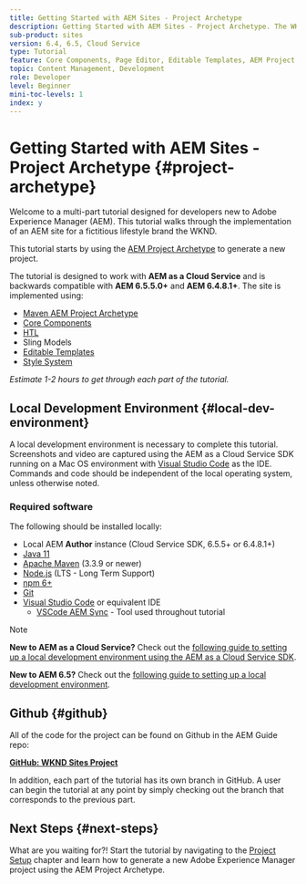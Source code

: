 ```yaml
---
title: Getting Started with AEM Sites - Project Archetype
description: Getting Started with AEM Sites - Project Archetype. The WKND tutorial is a multi-part tutorial designed for developers new to Adobe Experience Manager. The tutorial walks through the implementation of an AEM site for a fictitious lifestyle brand, the WKND. The tutorial covers fundamental topics like project setup, maven archetypes, Core Components, Editable Templates, client libraries, and component development.
sub-product: sites
version: 6.4, 6.5, Cloud Service
type: Tutorial
feature: Core Components, Page Editor, Editable Templates, AEM Project Archetype
topic: Content Management, Development
role: Developer
level: Beginner
mini-toc-levels: 1
index: y
---
```


# Getting Started with AEM Sites - Project Archetype {#project-archetype}

Welcome to a multi-part tutorial designed for developers new to Adobe Experience Manager (AEM). This tutorial walks through the implementation of an AEM site for a fictitious lifestyle brand the WKND.

This tutorial starts by using the [AEM Project Archetype](https://experienceleague.adobe.com/docs/experience-manager-core-components/using/developing/archetype/overview.html) to generate a new project.

The tutorial is designed to work with **AEM as a Cloud Service** and is backwards compatible with **AEM 6.5.5.0+** and **AEM 6.4.8.1+**. The site is implemented using:

* [Maven AEM Project Archetype](https://experienceleague.adobe.com/docs/experience-manager-core-components/using/developing/archetype/overview.html)
* [Core Components](https://experienceleague.adobe.com/docs/experience-manager-core-components/using/introduction.html)
* [HTL](https://experienceleague.adobe.com/docs/experience-manager-htl/using/getting-started/getting-started.html)
* Sling Models
* [Editable Templates](https://experienceleague.adobe.com/docs/experience-manager-learn/sites/page-authoring/template-editor-feature-video-use.html)
* [Style System](https://experienceleague.adobe.com/docs/experience-manager-learn/sites/page-authoring/style-system-feature-video-use.html)

*Estimate 1-2 hours to get through each part of the tutorial.*

## Local Development Environment {#local-dev-environment}

A local development environment is necessary to complete this tutorial. Screenshots and video are captured using the AEM as a Cloud Service SDK running on a Mac OS environment with [Visual Studio Code](https://code.visualstudio.com/) as the IDE. Commands and code should be independent of the local operating system, unless otherwise noted.

### Required software

The following should be installed locally:

* Local AEM **Author** instance (Cloud Service SDK, 6.5.5+ or 6.4.8.1+)
* [Java 11](https://downloads.experiencecloud.adobe.com/content/software-distribution/en/general.html)
* [Apache Maven](https://maven.apache.org/) (3.3.9 or newer)
* [Node.js](https://nodejs.org/en/) (LTS - Long Term Support)
* [npm 6+](https://www.npmjs.com/)
* [Git](https://git-scm.com/)
* [Visual Studio Code](https://code.visualstudio.com/) or equivalent IDE
  * [VSCode AEM Sync](https://marketplace.visualstudio.com/items?itemName=yamato-ltd.vscode-aem-sync) - Tool used throughout tutorial

>[!NOTE]
>
> **New to AEM as a Cloud Service?** Check out the [following guide to setting up a local development environment using the AEM as a Cloud Service SDK](https://experienceleague.adobe.com/docs/experience-manager-learn/cloud-service/local-development-environment-set-up/overview.html).
>
> **New to AEM 6.5?** Check out the [following guide to setting up a local development environment](https://experienceleague.adobe.com/docs/experience-manager-learn/foundation/development/set-up-a-local-aem-development-environment.html).

## Github {#github}

All of the code for the project can be found on Github in the AEM Guide repo:

**[GitHub: WKND Sites Project](https://github.com/adobe/aem-guides-wknd)**

In addition, each part of the tutorial has its own branch in GitHub. A user can begin the tutorial at any point by simply checking out the branch that corresponds to the previous part.

## Next Steps {#next-steps}

What are you waiting for?! Start the tutorial by navigating to the [Project Setup](project-setup.md) chapter and learn how to generate a new Adobe Experience Manager project using the AEM Project Archetype.
